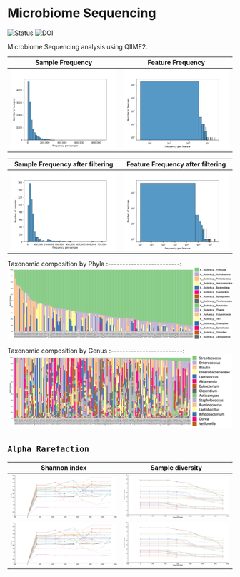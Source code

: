 # Microbiome Sequencing

![Status](https://img.shields.io/badge/status-alpha-red)
![DOI](https://img.shields.io/badge/DOI-in__progress-blue)

Microbiome Sequencing analysis using QIIME2.

Sample Frequency      | Feature Frequency
:-------------------------:|:-------------------------:
![](https://github.com/hasanwraeth/MicrobiomeSeq/blob/main/sample-frequencies.png)  |  ![](https://github.com/hasanwraeth/MicrobiomeSeq/blob/main/feature-frequencies.png)

Sample Frequency after filtering      | Feature Frequency after filtering
:-------------------------:|:-------------------------:
![](https://github.com/hasanwraeth/MicrobiomeSeq/blob/main/sample-frequencies-2.png)  |  ![](https://github.com/hasanwraeth/MicrobiomeSeq/blob/main/feature-frequencies-2.png)

Taxonomic composition by Phyla
:-------------------------:
![](https://github.com/hasanwraeth/MicrobiomeSeq/blob/main/level2bar.jpg)

Taxonomic composition by Genus
:-------------------------:
![](https://github.com/hasanwraeth/MicrobiomeSeq/blob/main/level7bar1.jpg)

## `Alpha Rarefaction`
Shannon index            | Sample diversity
:-------------------------:|:-------------------------:
![](https://github.com/hasanwraeth/MicrobiomeSeq/blob/main/alphashannon.png)  |  ![](https://github.com/hasanwraeth/MicrobiomeSeq/blob/main/alphasample.png)
<img src="https://github.com/hasanwraeth/MicrobiomeSeq/blob/main/alphashannon.png" width="675">  |  <img src="https://github.com/hasanwraeth/MicrobiomeSeq/blob/main/alphasample.png" width="675">
